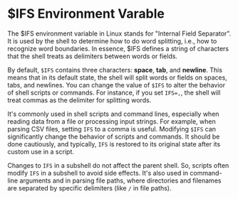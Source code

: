 # $IFS Environment Varable

The \$IFS environment variable in Linux stands for "Internal Field Separator". It is used by the shell to determine how to do word splitting, i.e., how to recognize word boundaries. In essence, $IFS defines a string of characters that the shell treats as delimiters between words or fields.

By default, `$IFS` contains three characters: **space**, **tab**, and **newline**. This means that in its default state, the shell will split words or fields on spaces, tabs, and newlines. You can change the value of `$IFS` to alter the behavior of shell scripts or commands. For instance, if you set `IFS=,`, the shell will treat commas as the delimiter for splitting words.

It's commonly used in shell scripts and command lines, especially when reading data from a file or processing input strings. For example, when parsing CSV files, setting `IFS` to a comma is useful. Modifying `$IFS` can significantly change the behavior of scripts and commands. It should be done cautiously, and typically, `IFS` is restored to its original state after its custom use in a script.

Changes to `IFS` in a subshell do not affect the parent shell. So, scripts often modify `IFS` in a subshell to avoid side effects. It's also used in command-line arguments and in parsing file paths, where directories and filenames are separated by specific delimiters (like `/` in file paths).